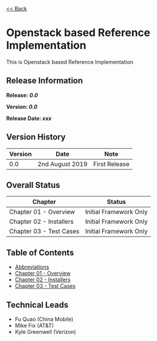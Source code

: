 [<< Back](../)

# Openstack based Reference Implementation

This is Openstack based Reference Implementation

## Release Information
**Release: _0.0_**

**Version: _0.0_**

**Release Date: _xxx_**

## Version History

| Version | Date | Note
| --- | --- | --- |
| 0.0 | 2nd August 2019 | First Release|


## Overall Status

| Chapter | Status |
| --- | --- |
| Chapter 01 - Overview | Initial Framework Only |
| Chapter 02 - Installers | Initial Framework Only |
| Chapter 03 - Test Cases | Initial Framework Only |


## Table of Contents
* [Abbreviations](abbreviations.md)
* [Chapter 01 - Overview](chapters/chapter01.md)
* [Chapter 02 - Installers](chapters/chapter02.md)
* [Chapter 03 - Test Cases](chapters/chapter03.md)

## Technical Leads
- Fu Quao (China Mobile)
- Mike Fix (AT&T)
- Kyle Greenwell (Verizon)
